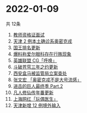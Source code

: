 # 2022-01-09
  共 12条

  <!-- BEGIN -->
  <!-- 最后更新时间:Sun Jan 09 2022 14:10:16 GMT+0000 (Coordinated Universal Time) -->
  1. [教师资格证面试](https://www.zhihu.com/search?q=教师资格证面试)
1. [天津 2 例本土确诊系奥密克戎](https://www.zhihu.com/search?q=天津疫情)
1. [国王排名更新](https://www.zhihu.com/search?q=国王排名)
1. [爆料称爱尔眼科存在行贿现象](https://www.zhihu.com/search?q=爱尔眼科)
1. [英雄联盟 CG「呼唤」](https://www.zhihu.com/search?q=英雄联盟cg)
1. [斗破苍穹三年之约更新](https://www.zhihu.com/search?q=斗破苍穹三年之约)
1. [西安盒马被监管局立案查处](https://www.zhihu.com/search?q=西安盒马)
1. [张文宏 「奥密克戎不是大号流感」](https://www.zhihu.com/search?q=奥密克戎)
1. [进击的巨人最终季 Part.2](https://www.zhihu.com/search?q=进击的巨人)
1. [凡人修仙传年番更新  ](https://www.zhihu.com/search?q=凡人修仙传)
1. [上海网红「玩偶医生」](https://www.zhihu.com/search?q=玩偶医生)
1. [天津新增 12 例境外输入](https://www.zhihu.com/search?q=天津境外输入)
  <!-- END -->
  